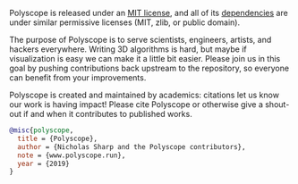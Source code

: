 Polyscope is released under an [MIT license](https://github.com/nmwsharp/polyscope/blob/master/LICENSE), and all of its [dependencies](/about/dependencies) are under similar permissive licenses (MIT, zlib, or public domain).

The purpose of Polyscope is to serve scientists, engineers, artists, and hackers everywhere. Writing 3D algorithms is hard, but maybe if visualization is easy we can make it a little bit easier. Please join us in this goal by pushing contributions back upstream to the repository, so everyone can benefit from your improvements.

Polyscope is created and maintained by academics: citations let us know our work is having impact! Please cite Polyscope or otherwise give a shout-out if and when it contributes to published works.

```bib
@misc{polyscope,
  title = {Polyscope},
  author = {Nicholas Sharp and the Polyscope contributors},
  note = {www.polyscope.run},
  year = {2019}
}
```
